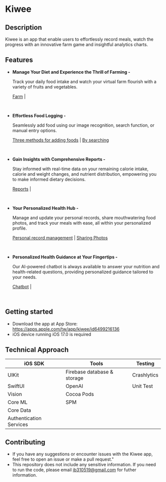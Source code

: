 # Kiwee

## Description
Kiwee is an app that enable users to effortlessly record meals, watch the progress with an innovative farm game and insightful analytics charts.

## Features
- **Manage Your Diet and Experience the Thrill of Farming -**
  
  Track your daily food intake and watch your virtual farm flourish with a variety of fruits and vegetables.

  [Farm](https://github.com/naiyingshih/Kiwee/assets/152681410/9741ca3f-889d-489c-bcd3-032b4f0acb15) |

<br />

- **Effortless Food Logging -**

  Seamlessly add food using our image recognition, search function, or manual entry options.
  
  [Three methods for adding foods](https://github.com/naiyingshih/Kiwee/assets/152681410/bf6a3075-7fb7-4aa8-8569-62dc24d820c1) | [By searching](https://github.com/naiyingshih/Kiwee/assets/152681410/b1f65ad0-5b12-4c2a-acbd-51617645a00f)

<br />

- **Gain Insights with Comprehensive Reports -**

  Stay informed with real-time data on your remaining calorie intake, calorie and weight changes, and nutrient distribution, empowering you to make informed dietary decisions.

  [Reports](https://github.com/naiyingshih/Kiwee/assets/152681410/a266d3fb-122f-4845-b494-854c3aefc2c3) | 

<br />

- **Your Personalized Health Hub -**

  Manage and update your personal records, share mouthwatering food photos, and track your meals with ease, all within your personalized profile.
  
  [Personal record management](https://github.com/naiyingshih/Kiwee/assets/152681410/09251118-c9d0-4915-bf3e-2c42b6fc949f) | [Sharing Photos](https://github.com/naiyingshih/Kiwee/assets/152681410/f2b49a03-2e48-43d0-8c2c-bd97ece606e5)


<br />

- **Personalized Health Guidance at Your Fingertips -**

  Our AI-powered chatbot is always available to answer your nutrition and health-related questions, providing personalized guidance tailored to your needs.
  
  [Chatbot](https://github.com/naiyingshih/Kiwee/assets/152681410/13f7654d-238d-41b8-90fb-ca9b0014cef1) |

<br />  

## Getting started
- Download the app at App Store: https://apps.apple.com/tw/app/kiwee/id6499216136
- iOS device running iOS 17.0 is required

## Technical Approach
|       **iOS SDK**       |          **Tools**          |       **Testing**       |
|-------------------------|-----------------------------|-------------------------|
| UIKit                   | Firebase database & storage | Crashlytics             |
| SwiftUI                 | OpenAI                      | Unit Test               |
| Vision                  | Cocoa Pods                  |
| Core ML                 | SPM                         |
| Core Data               | 
| Authentication Services |

## Contributing
- If you have any suggestions or encounter issues with the Kiwee app, feel free to open an issue or make a pull request." 
- This repository does not include any sensitive information. If you need to run the code, please email ib310519@gmail.com for futher information.
